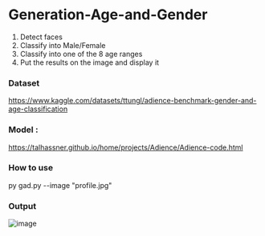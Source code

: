 # Generation-Age-and-Gender
1. Detect faces
2. Classify into Male/Female
3. Classify into one of the 8 age ranges
4. Put the results on the image and display it

### Dataset
https://www.kaggle.com/datasets/ttungl/adience-benchmark-gender-and-age-classification

### Model :
https://talhassner.github.io/home/projects/Adience/Adience-code.html

### How to use
py gad.py --image "profile.jpg"

### Output
![image](https://user-images.githubusercontent.com/87234353/206110750-4dc475d8-a11f-4f88-ae8c-fc0e4447969a.png)
